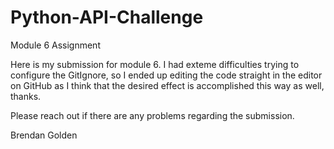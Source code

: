 # Python-API-Challenge
Module 6 Assignment 

Here is my submission for module 6. I had exteme difficulties trying to configure the GitIgnore, so I ended up editing the code straight in the editor on GitHub as I think that the desired effect is accomplished this way as well, thanks. 

Please reach out if there are any problems regarding the submission. 

Brendan Golden 
